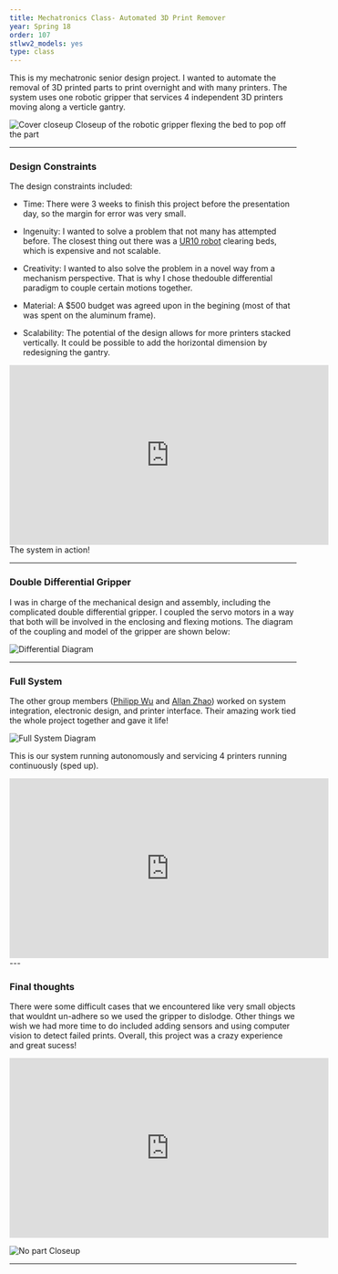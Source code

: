 ```yaml
---
title: Mechatronics Class- Automated 3D Print Remover
year: Spring 18
order: 107
stlwv2_models: yes
type: class
---
```


This is my mechatronic senior design project. 
I wanted to automate the removal of 3D printed parts to print overnight and with many printers. 
The system uses one robotic gripper that services 4 independent 3D printers moving along a verticle gantry. 

![Cover closeup](/website/assets/images/21automatedCoverPic.jpg)
Closeup of the robotic gripper flexing the bed to pop off the part

---

### Design Constraints

The design constraints included:

- Time: 
There were 3 weeks to finish this project before the presentation day, so the margin for error was very small.

- Ingenuity:
I wanted to solve a problem that not many has attempted before. The closest thing out there was a [UR10 robot](https://www.youtube.com/watch?v=qo_rtzEI_7Y) clearing beds, which is expensive and not scalable.

- Creativity: 
I wanted to also solve the problem in a novel way from a mechanism perspective. That is why I chose thedouble differential paradigm to couple certain motions together.

- Material:
A $500 budget was agreed upon in the begining (most of that was spent on the aluminum frame).

- Scalability:
The potential of the design allows for more printers stacked vertically. It could be possible to add the horizontal dimension by redesigning the gantry.

<iframe width="560" height="315" src="https://www.youtube.com/embed/X024T64uNLE" frameborder="0" allow="accelerometer; autoplay; encrypted-media; gyroscope; picture-in-picture" allowfullscreen></iframe> 
The system in action!

---
### Double Differential Gripper

I was in charge of the mechanical design and assembly, including the complicated double differential gripper. 
I coupled the servo motors in a way that both will be involved in the enclosing and flexing motions.
The diagram of the coupling and model of the gripper are shown below:

![Differential Diagram](/website/assets/images/21automatedDifferential.jpg)

<div class="stlwv2-model" data-model-url="/website/assets/models/automatedDiff.STL"></div>

---
### Full System

The other group members ([Philipp Wu](https://www.linkedin.com/in/wuphilipp/) and [Allan Zhao](https://www.csail.mit.edu/person/allan-zhao-0)) worked on system integration, electronic design, and printer interface.
Their amazing work tied the whole project together and gave it life!


![Full System Diagram](/website/assets/images/21automatedSystem.jpg)

<div class="stlwv2-model" data-model-url="/website/assets/models/automatedFull.STL"></div>

This is our system running autonomously and servicing 4 printers running continuously (sped up).
<iframe width="560" height="315" src="https://www.youtube.com/embed/rJwPoovYx2k" frameborder="0" allow="accelerometer; autoplay; encrypted-media; gyroscope; picture-in-picture" allowfullscreen></iframe>
---

### Final thoughts	

There were some difficult cases that we encountered like very small objects that wouldnt un-adhere so we used the gripper to dislodge.
Other things we wish we had more time to do included adding sensors and using computer vision to detect failed prints. 
Overall, this project was a crazy experience and great sucess!

<iframe width="560" height="315" src="https://www.youtube.com/embed/oojNtPXFrFY" frameborder="0" allow="accelerometer; autoplay; encrypted-media; gyroscope; picture-in-picture" allowfullscreen></iframe>

![No part Closeup](/website/assets/images/21automatedCloseup.jpg)



---
